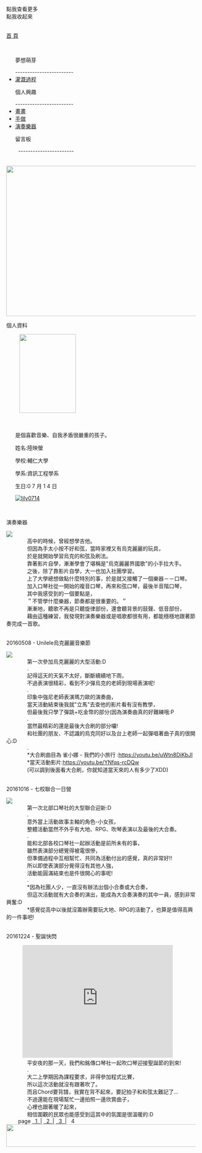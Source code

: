 <script src="https://ajax.googleapis.com/ajax/libs/jquery/3.2.1/jquery.min.js"></script>
<script type="text/javascript"> 
$(document).ready(function() { 
$(".categoryho").click(function(){
   $(".category").css({left:"-20px"});
   $(".categoryho").hide();
   $(".categoryhide").show();
});
$(".categoryhide").click(function(){
   $(".category").css({left:"-200px"});
   $(".categoryhide").hide();
   $(".categoryho").show();
});
$("h1").hide();
});
</script>
<link href="https://lily0714.github.io/insidepage.css" rel="stylesheet" type="text/css" media="all">
<body>
   <div class="categoryho">點我查看更多</div>
   <div class="categoryhide">點我收起來</div>
   <div class="category">
   <p id="cat_home"><a href="https://lily0714.github.io/">首 頁</a></p>
   <ul><p class="cat_item">夢想萌芽</p>
------------------------
   <li class="cat_inin"><a href="https://lily0714.github.io/dreamstory">灌溉過程</a></li>
   </ul>
   <ul><p class="cat_item">個人興趣</p>
   ------------------------
   <li class="cat_inin"><a href="https://lily0714.github.io/interest/draw">畫畫</a></li>
   <li class="cat_inin"><a href="https://lily0714.github.io/interest/diy">手做</a></li>
   <li class="cat_inin"><a href="https://lily0714.github.io/interest/music">演奏樂器</a></li>
   </ul>
   <ul><p class="cat_item">留言板</p>
   -----------------------
   </ul>
   </div>
   <div id="bantitle">
   <img id="banner" src="http://lily0714.github.io/20170424改.jpg" width="700" height="400">
  
   </div>
   <div id="WRAPPER">
      <div id="LSIDE">
          <div id="infor">
          <p class="infortitle">個人資料</p>
          <img class="ipic" src="http://lily0714.github.io/20170628.jpg" width="150" height="210">
          <ul><br>
          <p class="icontent">是個喜歡音樂、自我矛盾很嚴重的孩子。</p>
          <p class="icontent">姓名:陸映螢</p>
          <p class="icontent">學校:輔仁大學</p>
          <p class="icontent">學系:資訊工程學系</p>
          <p class="icontent">生日:0 7 月 1 4 日</p>
          <a href="https://github.com/lily0714" target="_blank"><img class="icon" src="https://lily0714.github.io/GitHub-Mark-32px.png" alt="lily0714"></a>
          </ul>
          </div>
      </div>
      <div id="CONTENT">
         <div class="music">
            <p class="post">演奏樂器</p>
            <a href="http://lily0714.github.io/music.png" target="_blank"><img class="post1" src="http://lily0714.github.io/music.png" ></a>
            <div class="dcontent">
               高中的時候，曾經想學吉他。<br>
               但因為手太小按不好和弦，當時家裡又有烏克麗麗的玩具，<br>
               &nbsp; &nbsp; &nbsp; &nbsp; &nbsp; &nbsp; &nbsp;  於是就開始學習烏克的和弦及刷法。<br>
               靠著影片自學，漸漸學會了堪稱是"烏克麗麗界國歌"的小手拉大手。<br>
               之後，除了靠影片自學，大一也加入社團學習。<br>
               上了大學總想做點什麼特別的事，於是就又接觸了一個樂器－－口琴。<br>
               加入口琴社從一開始的複音口琴，再來和弦口琴，最後半音階口琴，<br>
               &nbsp; &nbsp; &nbsp; &nbsp; &nbsp; &nbsp; &nbsp;  其中我感受到的一個要點是，<br>
               ＂不管學什麼樂器，節奏都是很重要的。＂<br>
               漸漸地，聽歌不再是只聽旋律部份，還會聽背景的鼓聲、低音部份，<br>
               藉由這種練習，我發現對演奏樂器或是唱歌都很有用，都能穩穩地跟著節奏完成一首歌。
            </div>
         </div>
         <div class="music">
            <p class="post">20160508 - Unilele烏克麗麗音樂節</p>
<a href="http://lily0714.github.io/music2.png" target="_blank"><img class="post1" src="http://lily0714.github.io/music2.png" ></a>
            <div class="dcontent">
               第一次參加烏克麗麗的大型活動:D<br>
               .<br>
               記得這天的天氣不太好，斷斷續續地下雨，<br>
               不過表演很精彩，看到不少彈烏克的老師到現場表演呢!<br>
               .<br>
               印象中強尼老師表演瑪力歐的演奏曲，<br>
               當天活動結束後我就"立馬"去查他的影片看有沒有教學，<br>
               但最後我只學了彈跳+吃金幣的部分(因為演奏曲真的好難練哦:P<br>
               .<br>
               當然最精彩的還是最後大合刷的部分囉!<br>
               和社團的朋友、不認識的烏克同好以及台上老師一起彈唱著曲子真的很開心:D<br>
               .<br>
               *大合刷曲目為 雀小娜 - 我們的小旅行 :<a href="https://youtu.be/uWtn8DiKbJI">https://youtu.be/uWtn8DiKbJI</a><br>
               *當天活動影片:<a href="https://youtu.be/YNfqs-rcDQw">https://youtu.be/YNfqs-rcDQw</a><br>
               (可以調到後面看大合刷，你就知道當天來的人有多少了XDD)
            </div>
         </div>
         <div class="music">
            <p class="post">20161016 - 七校聯合一日營</p>
<a href="http://lily0714.github.io/music5.png" target="_blank"><img class="post1" src="http://lily0714.github.io/music5.png" ></a>
            <div class="dcontent">
               第一次北部口琴社的大型聯合迎新:D<br>
               .<br>
               意外當上活動故事主軸的角色-小女孩，<br>
               整體活動當然不外乎有大地、RPG、吹琴表演以及最後的大合奏。<br>
               .<br>
               能和北部各校口琴社一起辦活動是前所未有的事，<br>
               雖然表演部分總覺得被電很慘，<br>
               但準備過程中互相幫忙、共同為活動付出的感覺，真的非常好!!<br>
               所以即使表演部分覺得沒有其他人強，<br>
               活動能圓滿結束也是件很開心的事呢!<br>
               .<br>
               *因為社團人少，一直沒有辦法出個小合奏或大合奏，<br>
               但這次活動就有大合奏的演出，能成為大合奏演奏的其中一員，感到非常興奮:D<br>
               *感覺從高中以後就沒籌辦需要玩大地、RPG的活動了，也算是值得高興的一件事吧!
            </div>
         </div>
         <div class="music">
            <p class="post">20161224 - 聖誕快閃</p>
            <iframe width="400" height="300" src="https://www.youtube.com/embed/3cckpQPQloU" frameborder="0" allowfullscreen></iframe>
            <div class="dcontent">
               平安夜的那一天，我們和銘傳口琴社一起吹口琴迎接聖誕節的到來!<br>
               .<br>
               大二上學期因為課程要求，非得參加程式比賽，<br>
               所以這次活動就沒有跟著吹了。<br>
               而且Chord要背譜，我實在背不起來，要記拍子和和弦太難記了...<br>
               不過還能在現場幫忙一邊拍照一邊欣賞曲子，<br>
               心裡也跟著暖了起來，<br>
               相信圍觀的民眾也能感受到這其中的氛圍是很溫暖的:D
            </div>
         </div>
         <div class="page">
         page <a href="https://lily0714.github.io/interest/music">&nbsp; 1&nbsp; </a> | <a href="https://lily0714.github.io/interest/music2">&nbsp; 2&nbsp; </a> | <a href="https://lily0714.github.io/interest/music3">&nbsp; 3&nbsp; </a> | &nbsp; 4&nbsp; 
         </div>
      </div>   
   </div>
   <div id="FOOTER"> 
      <img src="http://lily0714.github.io/底.png" width="980" height="60">
   </div>
   </body>
